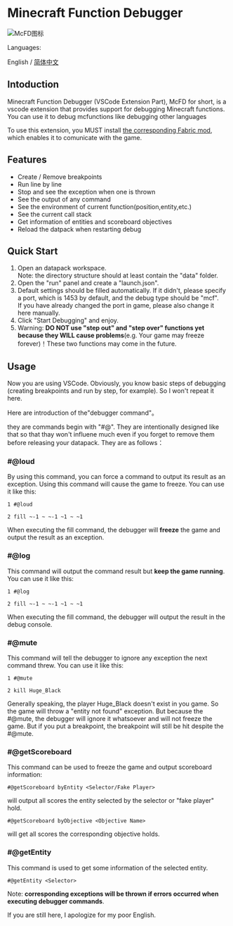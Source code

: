 # Minecraft Function Debugger

![McFD图标](https://i.loli.net/2021/02/16/r72daAqgbLXKOVU.png)

Languages:

English / [简体中文](https://github.com/hugeBlack/McfDebugger_Extension/README_zh_cn.md)

## Intoduction

Minecraft Function Debugger (VSCode Extension Part), McFD for short, is a vscode extension that provides support for debugging Minecraft functions. You can use it to debug mcfunctions like debugging other languages

To use this extension, you MUST install [the corresponding Fabric mod](https://github.com/hugeBlack/McfDebugger_Mod), which enables it to comunicate with the game.

## Features

* Create / Remove breakpoints
* Run line by line
* Stop and see the exception when one is thrown
* See the output of any command
* See the environment of current function(position,entity,etc.)
* See the current call stack
* Get information of entities and scoreboard objectives
* Reload the datpack when restarting debug

## Quick Start

1. Open an datapack workspace.  
   Note: the directory structure should at least contain the "data" folder.
2. Open the "run" panel and create a "launch.json".
3. Default settings should be filled automatically. If it didn't, please specify a port, which is 1453 by default, and the debug type should be "mcf".  
   If you have already changed the port in game, please also change it here manually.
4. Click "Start Debugging" and enjoy.
5. Warning: **DO NOT use "step out" and "step over" functions yet because they WILL cause problems**(e.g. Your game may freeze forever)！These two functions may come in the future.

## Usage

Now you are using VSCode. Obviously, you know basic steps of debugging (creating breakpoints and run by step, for example). So I won't repeat it here.

Here are introduction of the"debugger command"。

they are commands begin with "#@". They are intentionally designed like that so that thay won't influene much even if you forget to remove them before releasing your datapack. They are as follows：

### #@loud
  
  By using this command, you can force a command to output its result as an exception. Using this command will cause the game to freeze. You can use it like this:

  `1 #@loud`

  `2 fill ~-1 ~ ~-1 ~1 ~ ~1`

  When executing the fill command, the debugger will **freeze** the game and output the result as an exception.

### #@log

  This command will output the command result but **keep the game running**. You can use it like this:

  `1 #@log`

  `2 fill ~-1 ~ ~-1 ~1 ~ ~1`

  When executing the fill command, the debugger will  output the result in the debug console.

### #@mute

  This command will tell the debugger to ignore any exception the next command threw. You can use it like this:

  `1 #@mute`

  `2 kill Huge_Black`

  Generally speaking, the player Huge_Black doesn't exist in you game. So the game will throw a "entity not found" exception. But because the #@mute, the debugger will ignore it whatsoever and will not freeze the game. But if you put a breakpoint, the breakpoint will still be hit despite the #@mute.

### #@getScoreboard

  This command can be used to freeze the game and output scoreboard information:

  `#@getScoreboard byEntity <Selector/Fake Player>`

  will output all scores the entity selected by the selector or "fake player" hold.

  `#@getScoreboard byObjective <Objective Name>`

  will get all scores the corresponding objective holds.

### #@getEntity

  This command is used to get some information of the selected entity.

  `#@getEntity <Selector>`

Note: **corresponding exceptions will be thrown if errors occurred when executing debugger commands**.

If you are still here, I apologize for my poor English.
